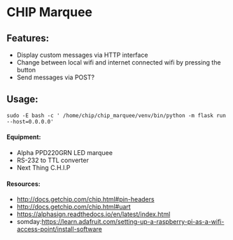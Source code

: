 # CHIP Marquee

## Features:
- Display custom messages via HTTP interface
- Change between local wifi and internet connected wifi by pressing the button
- Send messages via POST?



## Usage:
```
sudo -E bash -c ' /home/chip/chip_marquee/venv/bin/python -m flask run --host=0.0.0.0'
```

#### Equipment:
- Alpha PPD220GRN LED marquee
- RS-232 to TTL converter
- Next Thing C.H.I.P

#### Resources:
- http://docs.getchip.com/chip.html#pin-headers
- http://docs.getchip.com/chip.html#uart
- https://alphasign.readthedocs.io/en/latest/index.html
- somday:https://learn.adafruit.com/setting-up-a-raspberry-pi-as-a-wifi-access-point/install-software
